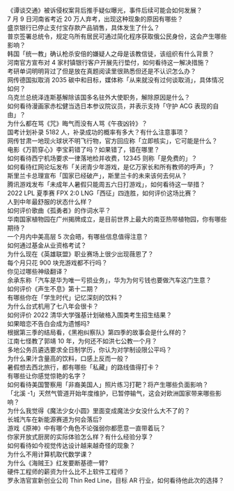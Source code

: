 《谭谈交通》被诉侵权案背后推手疑似曝光，事件后续可能会如何发展？  
7 月 9 日河南省考近 20 万人弃考，出现这种现象的原因有哪些？  
盛京银行已停止支付宝存款产品销售，具体发生了什么？  
普京签署总统令，规定乌所有居民可通过简化程序获取俄公民身份，这会产生哪些影响？  
韩国「统一教」确认枪杀安倍的嫌疑人之母是该教信徒，该组织有什么背景？  
河南官方宣布对 4 家村镇银行客户开展先行垫付，如何看待这一解决措施？  
考研单词明明背过了但是放在真题阅读里很熟悉但还是不认识怎么办？  
网传德国拟取消 2035 碳中和目标，媒体称「从来就没有过何谈取消」，具体情况如何？  
乌克兰总统泽连斯基解除该国多名驻外大使职务，解除原因是什么？  
如何看待漫画家赤松健当选日本参议院议员，并表示支持「守护 ACG 表现的自由」？  
为什么都在骂《咒》晦气而没有人骂《午夜凶铃》？  
国考计划补录 5182 人，补录成功的概率有多大？有什么注意事项？  
网传甘肃一地现火球状不明飞行物，官方回应称「立即核实」，它可能是什么？  
电影《万箭穿心》李宝莉错了吗？如果错了，错在哪里？  
如何看待西宁机场要求一律落地检并收费，12345 则称「是免费的」？  
如何看待红网论坛发布「关闭青少年游戏，是亿万家长和所有教师的呼声」？  
斯里兰卡总理宣布「国家已经破产」，斯里兰卡的未来该何去何从？  
腾讯游戏发布「未成年人暑假只能周五六日打游戏」，如何看待这一举措？  
2022 LPL 夏季赛 FPX 2:0 LNG「西征」四连胜，如何评价这场比赛？  
人到中年最舒服的状态什么样？  
如何评价歌曲《孤勇者》的作词水平？  
华南国家植物园在广州揭牌成立，是目前世界上最大的南亚热带植物园，你有哪些期待？  
一个月内中美高层 5 次会晤，有哪些信息值得注意？  
如何通过基金从业资格考试？  
为什么现在《英雄联盟》职业赛场上很少出现薇恩了？  
每个月只花 900 块充游戏都不行吗？  
你见过哪些神级翻译？  
余承东称「汽车是华为唯一亏损业务」，华为为何亏钱也要做汽车这门生意？  
如何评价《声生不息》第十二期？  
有哪些你在「学生时代」记忆深刻的饮料？  
为什么台式机用了七八年会很卡？  
如何评价 2022 清华大学强基计划破格入围类考生招生结果？  
如果暗恋不告白会成为遗憾吗?  
根据第三季的结局看，《黑袍纠察队》第四季的故事会是什么样的？  
江南七怪教了郭靖 10 年，为何还不如洪七公教一个月？  
多地公务员遴选要求全日制学历，你认为对学制设限公平吗？  
为什么果汁含量高的饮料，口感上反而一般？  
暑假想去西北旅行，都有哪些「私藏」的路线值得打卡？  
有哪些让你感觉惊艳的名字？  
如何看待美国警察用「非裔美国人」照片练习打靶？将产生哪些负面影响？  
「北溪 -1」天然气管道开始年度维护，已暂停输气，这会对欧洲国家带来哪些影响？  
为什么我觉得《魔法少女小圆》里面变成魔法少女没什么大不了的？  
长城汽车在新能源赛道为何会落后?  
游戏《原神》中有哪个角色不论强弱你都愿意一直带着玩？  
你家开放式厨房的实际体验怎么样？有什么经验分享？  
如何看待如今视觉传达设计越来越奇怪的现象？  
为什么不用计算机取代数学课？  
为什么《海贼王》红发要断基德一臂?  
硬件工程师的薪资为什么比不上软件工程师？  
罗永浩官宣新创业公司 Thin Red Line，目标 AR 行业，如何看待他此次的选择？  
